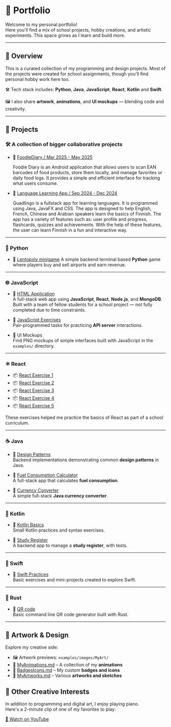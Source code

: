 # 🎨 Portfolio

Welcome to my personal portfolio!  
Here you'll find a mix of school projects, hobby creations, and artistic experiments. This space grows as I learn and build more.

---

## 📌 Overview

This is a curated collection of my programming and design projects. Most of the projects were created for school assignments, though you'll find personal hobby work here too.

🛠️ Tech stack includes: **Python**, **Java**, **JavaScript**, **React**, **Kotlin** and **Swift**.

🖼️ I also share **artwork**, **animations**, and **UI mockups** — blending code and creativity.

---

## 🚀 Projects

### 🛠️ A collection of bigger collaborative projects
- 🔗 [FoodieDiary / Mar 2025 - May 2025](https://github.com/GeorgeChirikov/FoodieDiary)

  Foodie Diary is an Android application that allows users to scan EAN barcodes of food products, store them locally, 
  and manage favorites or daily food logs. It provides a simple and efficient interface for tracking what users consume.

- 🔗 [Language Learning App / Sep 2024 - Dec 2024](https://github.com/aliisaro/QuadLingo-Language-Learning-App)

  Quadlingo is a fullstack app for learning languages. It is programmed using Java, JavaFX and CSS.
  The app is designed to help English, French, Chinese and Arabian speakers learn the basics of Finnish. 
  The app has a variety of features such as: user profile and progress, flashcards, quizzes and achievements. 
  With the help of these features, the user can learn Finnish in a fun and interactive way.

---

### 🐍 Python

- 🔗 [Lentopoly minigame](https://github.com/mangomansikka/Lentopoly)
  A simple backend terminal based **Python** game where players buy and sell airports and earn revenue.

---

### 🌐 JavaScript

- 🔗 [HTML Application](https://github.com/maisajulianna/web7/tree/2.0)  
  A full-stack web app using **JavaScript**, **React**, **Node.js**, and **MongoDB**. Built with a team of fellow students for a school project — not fully completed due to time constraints.

- 🔗 [JavaScript Exercises](https://github.com/aliisaro/WEEK7WednesdayPairProgramming/tree/task5)  
  Pair-programmed tasks for practicing **API server** interactions.

- 📁 UI Mockups  
  Find PNG mockups of simple interfaces built with JavaScript in the `examples/` directory.

---

### ⚛️ React

- 📦 [React Exercise 1](https://github.com/mangomansikka/firstreact1)
- 📦 [React Exercise 2](https://github.com/mangomansikka/firstreact2)
- 📦 [React Exercise 3](https://github.com/mangomansikka/firstreact3)
- 📦 [React Exercise 4](https://github.com/mangomansikka/secondreact1)
- 📦 [React Exercise 5](https://github.com/mangomansikka/secondreact2)

These exercises helped me practice the basics of React as part of a school curriculum.

---

### ☕ Java

- 🔗 [Design Patterns](https://github.com/mangomansikka/Suunnittelumallit24S)  
  Backend implementations demonstrating common **design patterns** in Java.

- 🔗 [Fuel Consumption Calculator](https://github.com/mangomansikka/FuelConsumption)  
  A full-stack app that calculates **fuel consumption**.

- 🔗 [Currency Converter](https://github.com/mangomansikka/CurrencyConverter/tree/main/src/main)  
  A simple full-stack **Java currency converter**.

---

### 🐘 Kotlin

- 🔗 [Kotlin Basics](https://github.com/mangomansikka/KotlinSpring25/tree/main/basics/src/main/kotlin)  
  Small Kotlin practices and syntax exercises.

- 🔗 [Study Register](https://github.com/mangomansikka/KotlinSpring25/tree/main/StudyRegister/src/main/kotlin)  
  A backend app to manage a **study register**, with tests.

---

### 🍎 Swift

- 🔗 [Swift Practices](https://github.com/mangomansikka/SwiftPractices)  
  Basic exercises and mini-projects created to explore Swift.

---

### 🦀 Rust

- 🔗 [QR code](https://github.com/mangomansikka/qr-code-generation-cli)  
  Basic command line QR code generator built with Rust.

---

## 🎨 Artwork & Design

Explore my creative side:

- 🖼️ Artwork previews: `examples/images/MyArt/`
- 📄 [MyAnimations.md](examples/MyAnimations.md) – A collection of my **animations**
- 📄 [BadgesIcons.md](examples/BadgesIcons.md) – My custom **badges and icons**
- 📄 [MyArtworks.md](examples/MyArtworks.md) – Various **artworks and sketches**

## 🎹 Other Creative Interests

In addition to programming and digital art, I enjoy playing piano.  
Here's a 2-minute clip of one of my favorites to play:

[🎵 Watch on YouTube](https://youtu.be/6qXnztAE9DE?si=7cY5xd1E5311o2IF)
